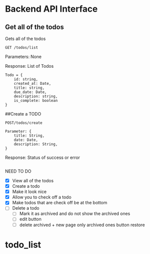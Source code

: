 # Backend API Interface

## Get all of the todos

Gets all of the todos

```
GET /todos/list
```

Parameters: None

Response:
List of Todos

```
Todo = {
    id: string,
    created_at: Date,
    title: string,
    due_date: Date,
    description: string,
    is_complete: boolean
}
```

##Create a TODO

```
POST/todos/create

Parameter: {
    title: String,
    date: Date,
    description: String,
}
```

Response:
Status of success or error

```

```

NEED TO DO

- [x] View all of the todos
- [x] Create a todo
- [x] Make it look nice
- [x] Allow you to check off a todo
- [x] Make todos that are check off be at the bottom
- [ ] Delete a todo
  - [ ] Mark it as archived and do not show the archived ones
  - [ ] edit button
  - [ ] delete archived + new page only archived ones button restore
# todo_list
